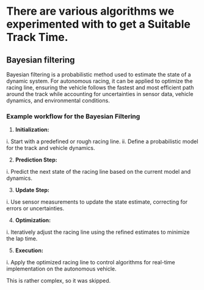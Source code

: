 # There are various algorithms we experimented with to get a Suitable Track Time. 

## Bayesian filtering

Bayesian filtering is a probabilistic method used to estimate the state of a dynamic system. For autonomous racing, it can be applied to optimize the racing line, ensuring the vehicle follows the fastest and most efficient path around the track while accounting for uncertainties in sensor data, vehicle dynamics, and environmental conditions.

### Example workflow for the Bayesian Filtering 

1. **Initialization:**

i. Start with a predefined or rough racing line.
ii. Define a probabilistic model for the track and vehicle dynamics.

2. **Prediction Step:**

i. Predict the next state of the racing line based on the current model and dynamics.

3. **Update Step:**

i. Use sensor measurements to update the state estimate, correcting for errors or uncertainties.

4. **Optimization:**

i. Iteratively adjust the racing line using the refined estimates to minimize the lap time.

5. **Execution:**

i. Apply the optimized racing line to control algorithms for real-time implementation on the autonomous vehicle.

This is rather complex, so it was skipped. 

## 

